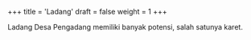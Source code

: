 +++
title = 'Ladang'
draft = false
weight = 1
+++

Ladang Desa Pengadang memiliki banyak potensi, salah satunya karet.
<!--more-->
